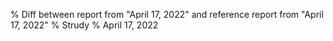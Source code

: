 % Diff between report from "April 17, 2022" and reference report from "April 17, 2022"
% Strudy
% April 17, 2022


